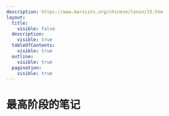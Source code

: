 ```yaml
---
description: https://www.marxists.org/chinese/lenin/15.htm
layout:
  title:
    visible: false
  description:
    visible: true
  tableOfContents:
    visible: true
  outline:
    visible: true
  pagination:
    visible: true
---
```


# 最高阶段的笔记

